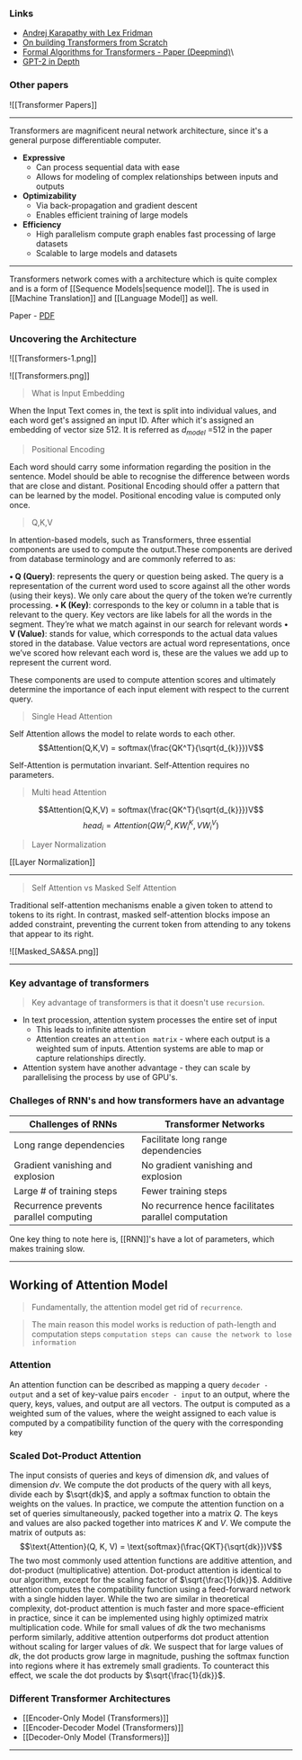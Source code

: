 ### Links
- [Andrej Karapathy with Lex Fridman](https://www.youtube.com/watch?v=9uw3F6rndnA)
- [On building Transformers from Scratch](https://www.datacamp.com/tutorial/building-a-transformer-with-py-torch)
- [Formal Algorithms for Transformers - Paper (Deepmind)](https://arxiv.org/pdf/2207.09238)\
- [GPT-2 in Depth](http://jalammar.github.io/illustrated-gpt2/)


### Other papers 

![[Transformer Papers]]

---

Transformers are magnificent neural network architecture, since it's a general purpose differentiable computer.
* **Expressive**
	+ Can process sequential data with ease
	+ Allows for modeling of complex relationships between inputs and outputs
* **Optimizability**
	+ Via back-propagation and gradient descent
	+ Enables efficient training of large models
* **Efficiency**
	+ High parallelism compute graph enables fast processing of large datasets
	+ Scalable to large models and datasets

---

Transformers network comes with a architecture which is quite complex and is a form of [[Sequence Models|sequence model]]. The is used in [[Machine Translation]] and [[Language Model]] as well.

Paper - [PDF](https://arxiv.org/pdf/1706.03762.pdf)

### Uncovering the Architecture

![[Transformers-1.png]]



![[Transformers.png]]

>What is Input Embedding

When the Input Text comes in, the text is split into individual values, and each word get's assigned an input ID. After which it's assigned an embedding of vector size 512. It is referred as $d_{model}$ =512 in the paper

> Positional Encoding

Each word should carry some information regarding the position in the sentence. Model should be able to recognise the difference between words that are close and distant. Positional Encoding should offer a pattern that can be learned by the model. Positional encoding value is computed only once.

> Q,K,V 

In attention-based models, such as Transformers, three essential components are used to compute the output.These components are derived from database terminology and are commonly referred to as:

**• Q (Query)**: represents the query or question being asked. 
	The query is a representation of the current word used to score against all the other words (using their keys). We only care about the query of the token we’re currently processing.
**• K (Key)**: corresponds to the key or column in a table that is relevant to the query.
	Key vectors are like labels for all the words in the segment. They’re what we match against in our search for relevant words
**• V (Value)**: stands for value, which corresponds to the actual data values stored in the database.
	Value vectors are actual word representations, once we’ve scored how relevant each word is, these are the values we add up to represent the current word.

These components are used to compute attention scores and ultimately determine the importance of each input element with respect to the current query.

> Single Head Attention

Self Attention allows the model to relate words to each other. 
$$Attention(Q,K,V) = softmax(\frac{QK^T}{\sqrt{d_{k}}})V$$

Self-Attention is permutation invariant. Self-Attention requires no parameters. 


> Multi head Attention


$$Attention(Q,K,V) = softmax(\frac{QK^T}{\sqrt{d_{k}}})V$$
$$head_i = Attention(QW_{i}^{Q}, KW_{i}^{K}, VW_{i}^{V})$$


> Layer Normalization

[[Layer Normalization]]

---

> Self Attention vs Masked Self Attention

Traditional self-attention mechanisms enable a given token to attend to tokens to its right. In contrast, masked self-attention blocks impose an added constraint, preventing the current token from attending to any tokens that appear to its right.


![[Masked_SA&SA.png]]

---
### Key advantage of transformers

> Key advantage of transformers is that it doesn't use `recursion`.

- In text procession, attention system processes the entire set of input
	- This leads to infinite attention
	- Attention creates an `attention matrix` - where each output is a weighted sum of inputs. Attention systems are able to map or capture relationships directly.
- Attention system have another advantage - they can scale by parallelising the process by use of GPU's. 

### Challeges of RNN's and how transformers have an advantage

| Challenges of RNNs                     | Transformer Networks                                 |
| -------------------------------------- | ---------------------------------------------------- |
| Long range dependencies                | Facilitate long range dependencies                   |
| Gradient vanishing and explosion       | No gradient vanishing and explosion                  |
| Large # of training steps              | Fewer training steps                                 |
| Recurrence prevents parallel computing | No recurrence hence facilitates parallel computation |

One key thing to note here is, [[RNN]]'s have a lot of parameters, which makes training slow.

---

## Working of Attention Model

> Fundamentally, the attention model get rid of `recurrence`.

> The main reason this model works is reduction of path-length and computation steps `computation steps can cause the network to lose information`

### Attention                            

An attention function can be described as mapping a query `decoder - output` and a set of key-value pairs `encoder - input` to an output, where the query, keys, values, and output are all vectors. The output is computed as a weighted sum of the values, where the weight assigned to each value is computed by a compatibility function of the query with the corresponding key

### Scaled Dot-Product Attention

The input consists of queries and keys of dimension $dk$, and values of dimension $dv$. We compute the dot products of the query with all keys, divide each by $\sqrt{dk}$, and apply a softmax function to obtain the weights on the values. In practice, we compute the attention function on a set of queries simultaneously, packed together into a matrix $Q$. The keys and values are also packed together into matrices $K$ and $V$. We compute the matrix of outputs as:
$$\text{Attention}(Q, K, V) = \text{softmax}(\frac{QKT}{\sqrt{dk}})V$$
The two most commonly used attention functions are additive attention, and dot-product (multiplicative)
attention. Dot-product attention is identical to our algorithm, except for the scaling factor of
$\sqrt{\frac{1}{dk}}$. Additive attention computes the compatibility function using a feed-forward network
with a single hidden layer. While the two are similar in theoretical complexity, dot-product attention is much faster and more space-efficient in practice, since it can be implemented using highly optimized matrix multiplication code. While for small values of $dk$ the two mechanisms perform similarly, additive attention outperforms dot product attention without scaling for larger values of $dk$. We suspect that for large values of $dk$, the dot products grow large in magnitude, pushing the softmax function into regions where it has extremely small gradients. To counteract this effect, we scale the dot products by $\sqrt{\frac{1}{dk}}$.

### Different Transformer Architectures

- [[Encoder-Only Model (Transformers)]]
- [[Encoder-Decoder Model (Transformers)]]
- [[Decoder-Only Model (Transformers)]]


--- 

